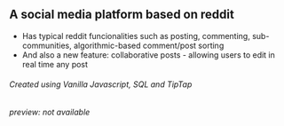 ## A social media platform based on reddit
* Has typical reddit funcionalities such as posting, commenting, sub-communities, algorithmic-based comment/post sorting
* And also a new feature: collaborative posts - allowing users to edit in real time any post


###### Created using Vanilla Javascript, SQL and TipTap
###### preview: not available
